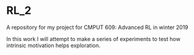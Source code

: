 # RL_2
A repository for my project for CMPUT 609: Advanced RL in winter 2019 


In this work I will attempt to make a series of experiments to test how intrinsic motivation helps exploration. 

